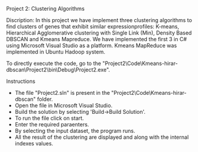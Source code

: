 Project 2: Clustering Algorithms

Discription:  In this project we have implement three clustering algorithms to find clusters of genes that exhibit similar expressionprofiles: K-means, Hierarchical Agglomerative clustering with Single Link (Min), Density Based DBSCAN and Kmeans Mapreduce. We have implemented the first 3 in C# using Microsoft Visual Studio as a platform. Kmeans MapReduce was implemented in Ubuntu Hadoop system.

To directly execute the code, go to the "Project2\Code\Kmeans-hirar-dbscan\Project2\bin\Debug\Project2.exe".

Instructions 
* The file "Project2.sln" is present in the "Project2\Code\Kmeans-hirar-dbscan" folder.
* Open the file in Microsoft Visual Studio.
* Build the solution by selecting 'Build->Build Solution'.
* To run the file click on start.
* Enter the required paraenters. 
* By selecting the input dataset, the program runs.
* All the result of the clustering are displayed and along with the internal indexes values.